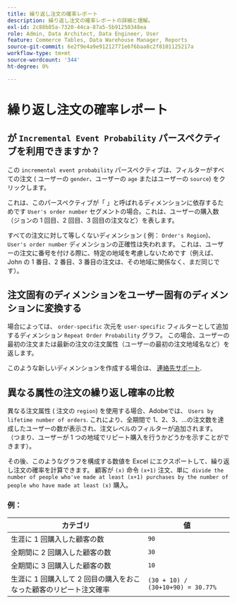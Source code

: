 ```yaml
---
title: 繰り返し注文の確率レポート
description: 繰り返し注文の確率レポートの詳細と理解。
exl-id: 2c88b85a-7320-44ca-87a5-5b91250348ea
role: Admin, Data Architect, Data Engineer, User
feature: Commerce Tables, Data Warehouse Manager, Reports
source-git-commit: 6e2f9e4a9e91212771e6f6baa8c2f8101125217a
workflow-type: tm+mt
source-wordcount: '344'
ht-degree: 0%

---
```


# 繰り返し注文の確率レポート

## が `Incremental Event Probability` パースペクティブを利用できますか？

この `incremental event probability` パースペクティブは、フィルターがすべての注文 ( ユーザーの `gender`、ユーザーの `age` またはユーザーの `source`) をクリックします。

これは、このパースペクティブが「 」と呼ばれるディメンションに依存するためです `User's order number` セグメントの場合。これは、ユーザーの購入数（ジョンの 1 回目、2 回目、3 回目の注文など）を表します。

すべての注文に対して等しくないディメンション ( 例： `Order's Region`)、 `User's order number` ディメンションの正確性は失われます。 これは、ユーザーの注文に番号を付ける際に、特定の地域を考慮しないためです（例えば、John の 1 番目、2 番目、3 番目の注文は、その地域に関係なく、まだ同じです）。

## 注文固有のディメンションをユーザー固有のディメンションに変換する

場合によっては、 `order-specific` 次元を `user-specific` フィルターとして追加するディメンション `Repeat Order Probability` グラフ。 この場合、ユーザーの最初の注文または最新の注文の注文属性（ユーザーの最初の注文地域名など）を返します。

このような新しいディメンションを作成する場合は、 [連絡先サポート](https://experienceleague.adobe.com/docs/commerce-knowledge-base/kb/troubleshooting/miscellaneous/mbi-service-policies.html).

## 異なる属性の注文の繰り返し確率の比較

異なる注文属性 ( 注文の `region`) を使用する場合、Adobeでは、 `Users by lifetime number of orders`. これにより、全期間で 1、2、3、...の注文数を達成したユーザーの数が表示され、注文レベルのフィルターが追加されます。 （つまり、ユーザーが 1 つの地域でリピート購入を行うかどうかを示すことができます）。

その後、このようなグラフを構成する数値を Excel にエクスポートして、繰り返し注文の確率を計算できます。 顧客が `(x)` 命令 `(x+1)` 注文、単に` divide the number of people who've made at least (x+1) purchases by the number of people who have made at least (x)` 購入。

### 例：

| カテゴリ | 値 |
|---|---|
| 生涯に 1 回購入した顧客の数 | `90` |
| 全期間に 2 回購入した顧客の数 | `30` |
| 全期間に 3 回購入した顧客の数 | `10` |
| 生涯に 1 回購入して 2 回目の購入をおこなった顧客のリピート注文確率 | `(30 + 10) / (30+10+90) = 30.77%` |
